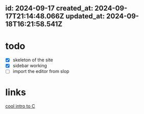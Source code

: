 id: 2024-09-17
created_at: 2024-09-17T21:14:48.066Z
updated_at: 2024-09-18T16:21:58.541Z
---
# todo
- [x] skeleton of the site
- [x] sidebar working
- [ ] import the editor from slop

# links
[cool intro to C](https://www.youtube.com/watch?v=5aZiRjgSGQU)